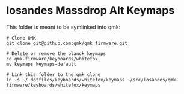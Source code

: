 # losandes Massdrop Alt Keymaps

This folder is meant to be symlinked into qmk:

```Shell
# Clone QMK
git clone git@github.com:qmk/qmk_firmware.git

# Delete or remove the planck keymaps
cd qmk-firmware/keyboards/whitefox
mv keymaps keymaps-default

# Link this folder to the qmk clone
ln -s ~/.dotfiles/keyboards/whitefox/keymaps ~/src/losandes/qmk-firmware/keyboards/whitefox/keymaps
```
